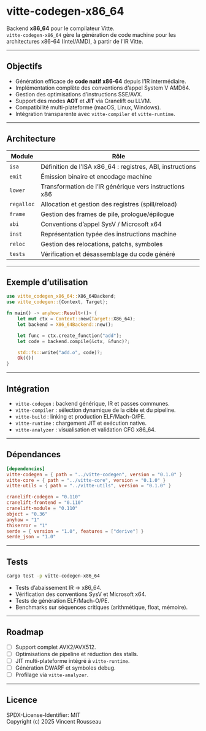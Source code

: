 

# vitte-codegen-x86_64

Backend **x86_64** pour le compilateur Vitte.  
`vitte-codegen-x86_64` gère la génération de code machine pour les architectures x86-64 (Intel/AMD), à partir de l’IR Vitte.

---

## Objectifs

- Génération efficace de **code natif x86-64** depuis l’IR intermédiaire.  
- Implémentation complète des conventions d’appel System V AMD64.  
- Gestion des optimisations d’instructions SSE/AVX.  
- Support des modes **AOT** et **JIT** via Cranelift ou LLVM.  
- Compatibilité multi-plateforme (macOS, Linux, Windows).  
- Intégration transparente avec `vitte-compiler` et `vitte-runtime`.

---

## Architecture

| Module        | Rôle |
|---------------|------|
| `isa`         | Définition de l’ISA x86_64 : registres, ABI, instructions |
| `emit`        | Émission binaire et encodage machine |
| `lower`       | Transformation de l’IR générique vers instructions x86 |
| `regalloc`    | Allocation et gestion des registres (spill/reload) |
| `frame`       | Gestion des frames de pile, prologue/épilogue |
| `abi`         | Conventions d’appel SysV / Microsoft x64 |
| `inst`        | Représentation typée des instructions machine |
| `reloc`       | Gestion des relocations, patchs, symboles |
| `tests`       | Vérification et désassemblage du code généré |

---

## Exemple d’utilisation

```rust
use vitte_codegen_x86_64::X86_64Backend;
use vitte_codegen::{Context, Target};

fn main() -> anyhow::Result<()> {
    let mut ctx = Context::new(Target::X86_64);
    let backend = X86_64Backend::new();

    let func = ctx.create_function("add");
    let code = backend.compile(&ctx, &func)?;

    std::fs::write("add.o", code)?;
    Ok(())
}
```

---

## Intégration

- `vitte-codegen` : backend générique, IR et passes communes.  
- `vitte-compiler` : sélection dynamique de la cible et du pipeline.  
- `vitte-build` : linking et production ELF/Mach-O/PE.  
- `vitte-runtime` : chargement JIT et exécution native.  
- `vitte-analyzer` : visualisation et validation CFG x86_64.

---

## Dépendances

```toml
[dependencies]
vitte-codegen = { path = "../vitte-codegen", version = "0.1.0" }
vitte-core = { path = "../vitte-core", version = "0.1.0" }
vitte-utils = { path = "../vitte-utils", version = "0.1.0" }

cranelift-codegen = "0.110"
cranelift-frontend = "0.110"
cranelift-module = "0.110"
object = "0.36"
anyhow = "1"
thiserror = "1"
serde = { version = "1.0", features = ["derive"] }
serde_json = "1.0"
```

---

## Tests

```bash
cargo test -p vitte-codegen-x86_64
```

- Tests d’abaissement IR → x86_64.  
- Vérification des conventions SysV et Microsoft x64.  
- Tests de génération ELF/Mach-O/PE.  
- Benchmarks sur séquences critiques (arithmétique, float, mémoire).

---

## Roadmap

- [ ] Support complet AVX2/AVX512.  
- [ ] Optimisations de pipeline et réduction des stalls.  
- [ ] JIT multi-plateforme intégré à `vitte-runtime`.  
- [ ] Génération DWARF et symboles debug.  
- [ ] Profilage via `vitte-analyzer`.

---

## Licence

SPDX-License-Identifier: MIT  
Copyright (c) 2025 Vincent Rousseau